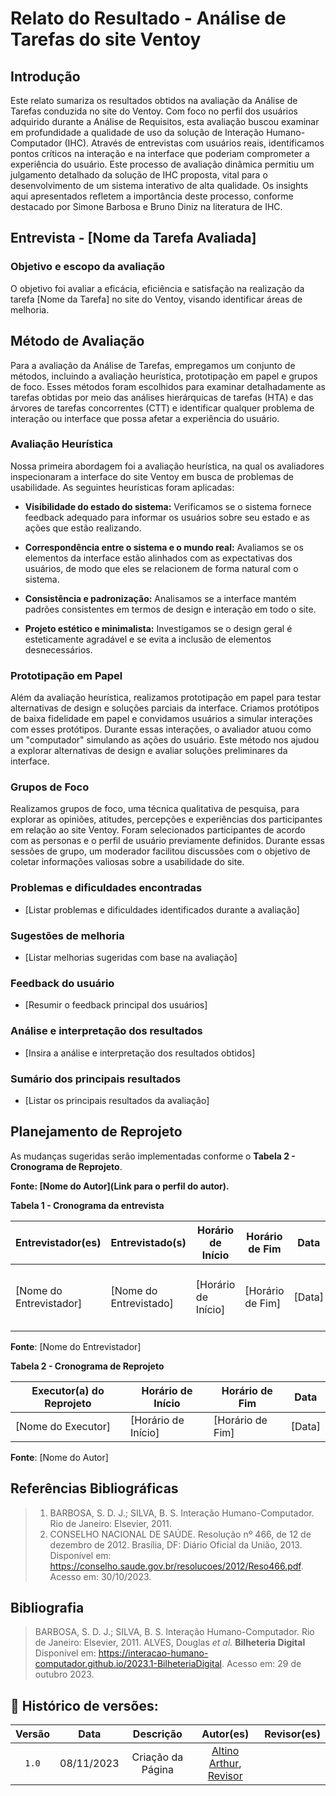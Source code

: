 # Relato do Resultado - Análise de Tarefas do site Ventoy

## Introdução

Este relato sumariza os resultados obtidos na avaliação da Análise de Tarefas conduzida no site do Ventoy. Com foco no perfil dos usuários adquirido durante a Análise de Requisitos, esta avaliação buscou examinar em profundidade a qualidade de uso da solução de Interação Humano-Computador (IHC). Através de entrevistas com usuários reais, identificamos pontos críticos na interação e na interface que poderiam comprometer a experiência do usuário. Este processo de avaliação dinâmica permitiu um julgamento detalhado da solução de IHC proposta, vital para o desenvolvimento de um sistema interativo de alta qualidade. Os insights aqui apresentados refletem a importância deste processo, conforme destacado por Simone Barbosa e Bruno Diniz na literatura de IHC.

## Entrevista - [Nome da Tarefa Avaliada]

### Objetivo e escopo da avaliação

O objetivo foi avaliar a eficácia, eficiência e satisfação na realização da tarefa [Nome da Tarefa] no site do Ventoy, visando identificar áreas de melhoria.

## Método de Avaliação

Para a avaliação da Análise de Tarefas, empregamos um conjunto de métodos, incluindo a avaliação heurística, prototipação em papel e grupos de foco. Esses métodos foram escolhidos para examinar detalhadamente as tarefas obtidas por meio das análises hierárquicas de tarefas (HTA) e das árvores de tarefas concorrentes (CTT) e identificar qualquer problema de interação ou interface que possa afetar a experiência do usuário.

### Avaliação Heurística

Nossa primeira abordagem foi a avaliação heurística, na qual os avaliadores inspecionaram a interface do site Ventoy em busca de problemas de usabilidade. As seguintes heurísticas foram aplicadas:

- **Visibilidade do estado do sistema:** Verificamos se o sistema fornece feedback adequado para informar os usuários sobre seu estado e as ações que estão realizando.

- **Correspondência entre o sistema e o mundo real:** Avaliamos se os elementos da interface estão alinhados com as expectativas dos usuários, de modo que eles se relacionem de forma natural com o sistema.

- **Consistência e padronização:** Analisamos se a interface mantém padrões consistentes em termos de design e interação em todo o site.

- **Projeto estético e minimalista:** Investigamos se o design geral é esteticamente agradável e se evita a inclusão de elementos desnecessários.

### Prototipação em Papel

Além da avaliação heurística, realizamos prototipação em papel para testar alternativas de design e soluções parciais da interface. Criamos protótipos de baixa fidelidade em papel e convidamos usuários a simular interações com esses protótipos. Durante essas interações, o avaliador atuou como um "computador" simulando as ações do usuário. Este método nos ajudou a explorar alternativas de design e avaliar soluções preliminares da interface.

### Grupos de Foco

Realizamos grupos de foco, uma técnica qualitativa de pesquisa, para explorar as opiniões, atitudes, percepções e experiências dos participantes em relação ao site Ventoy. Foram selecionados participantes de acordo com as personas e o perfil de usuário previamente definidos. Durante essas sessões de grupo, um moderador facilitou discussões com o objetivo de coletar informações valiosas sobre a usabilidade do site.

### Problemas e dificuldades encontradas

- [Listar problemas e dificuldades identificados durante a avaliação]

### Sugestões de melhoria

- [Listar melhorias sugeridas com base na avaliação]

### Feedback do usuário

- [Resumir o feedback principal dos usuários]

### Análise e interpretação dos resultados

- [Insira a análise e interpretação dos resultados obtidos]

### Sumário dos principais resultados

- [Listar os principais resultados da avaliação]

## Planejamento de Reprojeto

As mudanças sugeridas serão implementadas conforme o **Tabela 2 - Cronograma de Reprojeto**.

**Fonte: [Nome do Autor](Link para o perfil do autor).**

**Tabela 1 - Cronograma da entrevista**

| Entrevistador(es) | Entrevistado(s) | Horário de Início | Horário de Fim | Data | Local |
| ----------------- | --------------- | ----------------- | -------------- | ---- | ------ |
| [Nome do Entrevistador] | [Nome do Entrevistado] | [Horário de Início] | [Horário de Fim] | [Data] | [Plataforma de realização da entrevista] |

**Fonte**: [Nome do Entrevistador]

**Tabela 2 - Cronograma de Reprojeto**

| Executor(a) do Reprojeto | Horário de Início | Horário de Fim | Data |
| ------------------------ | ----------------- | -------------- | ---- |
| [Nome do Executor]       | [Horário de Início] | [Horário de Fim] | [Data] |

**Fonte**: [Nome do Autor]

## Referências Bibliográficas

> 1. BARBOSA, S. D. J.; SILVA, B. S. Interação Humano-Computador. Rio de Janeiro: Elsevier, 2011.
> 2. CONSELHO NACIONAL DE SAÚDE. Resolução nº 466, de 12 de dezembro de 2012. Brasília, DF: Diário Oficial da União, 2013. Disponível em: <https://conselho.saude.gov.br/resolucoes/2012/Reso466.pdf>. Acesso em: 30/10/2023.

## Bibliografia

> BARBOSA, S. D. J.; SILVA, B. S. Interação Humano-Computador. Rio de Janeiro: Elsevier, 2011.
> ALVES, Douglas *et al.* **Bilheteria Digital** Disponível em: <https://interacao-humano-computador.github.io/2023.1-BilheteriaDigital>. Acesso em: 29 de outubro 2023.

## 📑 Histórico de versões:

 Versão  |    Data    |        Descrição|Autor(es)|      Revisor(es)                   
 :-----: | :--------: | :-------------: | :-------------------: | :------: 
  `1.0`  | 08/11/2023 |Criação da Página| [Altino Arthur](https://github.com/arthurrochamoreira), [Revisor](https://github.com/) 
